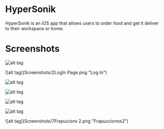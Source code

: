 HyperSonik
======
HyperSonik is an iOS app that allows users to order food and get it deliver to their workspace or home. 

Screenshots
======
![alt tag](Screenshots/1HomeScreen.png "Home") 

![alt tag](Screenshots/2LogIn Page.png "Log In")

![alt tag](Screenshots/3Resturants.png "Restaurants")

![alt tag](Screenshots/4Starbucks.png "Starbucks")

![alt tag](Screenshots/5Chipotle.png "Chipotle")

![alt tag](Screenshots/6Frapucionos.png "Frappucionos")

![alt tag](Screenshots/7Frapucions 2.png "Frapuccionos2")

